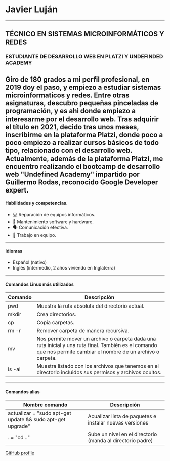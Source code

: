 # Javier Luján
---
## TÉCNICO EN SISTEMAS MICROINFORMÁTICOS Y REDES
### ESTUDIANTE DE DESARROLLO WEB EN PLATZI Y UNDEFINDED ACADEMY

Giro de 180 grados a mi perfil profesional, en 2019 doy el paso, y empiezo a estudiar sistemas microinformaticos y redes. Entre otras asignaturas, descubro pequeñas pinceladas de programación, y es ahi donde empiezo a interesarme por el desarrollo web. Tras adquirir el título en 2021, decido tras unos meses, inscribirme en la plataforma Platzi, donde poco a poco empiezo a realizar cursos básicos de todo tipo, relacionado con el desarrollo web.
Actualmente, además de la plataforma Platzi, me encuentro realizando el bootcamp de desarrollo web "Undefined Academy" impartido por Guillermo Rodas, reconocido Google Developer expert.
---
#### Habilidades y competencias.
- 💻 Reparación de equipos informáticos.
- 🔨 Mantenimiento software y hardware.
- 🗣️ Comunicación efectiva.
- 👥 Trabajo en equipo.
---
#### Idiomas
- Español (nativo)
- Inglés (intermedio, 2 años viviendo en Inglaterra)
----
#### Comandos Linux más utilizados
|Comando    | Descripción                                    |
|-----------|------------------------------------------------|
|pwd	    |Muestra la ruta absoluta del directorio actual. |
|mkdir  	|Crea directorios.                               |
|cp 	    |Copia carpetas.                                 |
|rm -r  	|Remover carpeta de manera recursiva.            |
|mv 	    |Nos permite mover un archivo o carpeta dada una ruta inicial y una ruta final. También es el comando              que nos permite cambiar el nombre de un archivo o carpeta.|
|ls -al	    |Muestra listado con los archivos que tenemos en el directorio incluidos sus permisos y archivos                  ocultos.|
---
#### Comandos alias
|Nombre comando                                             |Descripción                                                |
|-----------------------------------------------------------|-----------------------------------------------------------|
|actualizar = "sudo apt-get update && sudo apt-get upgrade" | Acualizar lista de paquetes e instalar nuevas versiones   |
|..= "cd .."                                                | Sube un nivel en el directorio (manda al directorio padre)|


[GitHub profile](https://github.com/javilujan2)
